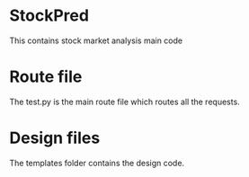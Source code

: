 # StockPred
This contains stock market analysis main code

# Route file
The test.py is the main route file which routes all the requests.

# Design files
The templates folder contains the design code.

